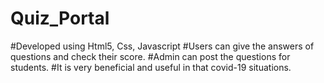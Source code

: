 # Quiz_Portal
#Developed using Html5, Css, Javascript
#Users can give the answers of questions and check their score.
#Admin can post the questions for students.
#It is very beneficial and useful in that covid-19 situations.
